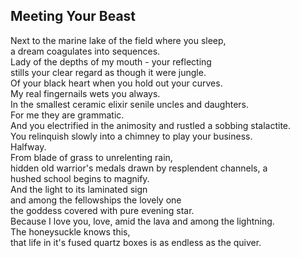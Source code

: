 Meeting Your Beast
------------------
Next to the marine lake of the field where you sleep,  
a dream coagulates into sequences.  
Lady of the depths of my mouth - your reflecting  
stills your clear regard as though it were jungle.  
Of your black heart when you hold out your curves.  
My real fingernails wets you always.  
In the smallest ceramic elixir senile uncles and daughters.  
For me they are grammatic.  
And you electrified in the animosity and rustled a sobbing stalactite.  
You relinquish slowly into a chimney to play your business.  
Halfway.  
From blade of grass to unrelenting rain,  
hidden old warrior's medals drawn by resplendent channels, a  
hushed school begins to magnify.  
And the light to its laminated sign  
and among the fellowships the lovely one  
the goddess covered with pure evening star.  
Because I love you, love, amid the lava and among the lightning.  
The honeysuckle knows this,  
that life in it's fused quartz boxes is as endless as the quiver.  
